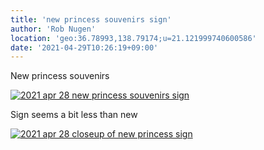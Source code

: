 ```yaml
---
title: 'new princess souvenirs sign'
author: 'Rob Nugen'
location: 'geo:36.78993,138.79174;u=21.121999740600586'
date: '2021-04-29T10:26:19+09:00'
---
```



New princess souvenirs

[![2021 apr 28 new princess souvenirs sign](//b.robnugen.com/quests/walk-to-niigata/2021/en_route/day-14/thumbs/2021_apr_28_new_princess_souvenirs_sign.jpeg)](//b.robnugen.com/quests/walk-to-niigata/2021/en_route/day-14/2021_apr_28_new_princess_souvenirs_sign.jpeg)

Sign seems a bit less than new

[![2021 apr 28 closeup of new princess sign](//b.robnugen.com/quests/walk-to-niigata/2021/en_route/day-14/thumbs/2021_apr_28_closeup_of_new_princess_sign.jpeg)](//b.robnugen.com/quests/walk-to-niigata/2021/en_route/day-14/2021_apr_28_closeup_of_new_princess_sign.jpeg)

